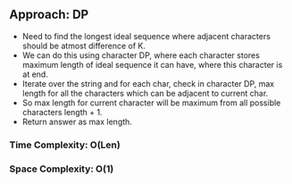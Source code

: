 ## Approach: DP
* Need to find the longest ideal sequence where adjacent characters should be atmost difference of K.
* We can do this using character DP, where each character stores maximum length of ideal sequence it can have, where this character is at end.
* Iterate over the string and for each char, check in character DP, max length for all the characters which can be adjacent to current char.
* So max length for current character will be maximum from all possible characters length + 1.
* Return answer as max length.
​
### Time Complexity: O(Len)
### Space Complexity: O(1)